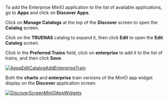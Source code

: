 &NewLine;

To add the Enterprise MinIO application to the list of available applications, go to **Apps** and click on **Discover Apps**.

Click on **Manage Catalogs** at the top of the **Discover** screen to open the **Catalog** screen. 

Click on the **TRUENAS** catalog to expand it, then click **Edit** to open the **Edit Catalog** screen.

Click in the **Preferred Trains** field, click on **enterprise** to add it to the list of trains, and then click **Save**.

[![AppsEditCatalogAddEnterpriseTrain](/images/SCALE/23.10/AppsEditCatalogAddEnterpriseTrain.png "Edit Catalog Add Enterprise Train")](/images/SCALE/23.10/AppsEditCatalogAddEnterpriseTrain.png)

Both the **charts** and **enterprise** train versions of the MinIO app widget display on the **Discover** application screen.

[![DiscoverScreenMinIOAppWidgets](/images/SCALE/23.10/DiscoverScreenMinIOAppWidgets.png "MinioApp Widgets")](/images/SCALE/23.10/DiscoverScreenMinIOAppWidgets.png)